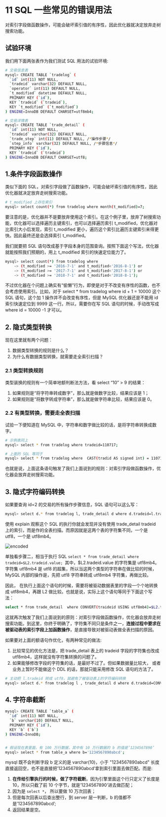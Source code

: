 # 11 SQL 一些常见的错误用法


对索引字段做函数操作，可能会破坏索引值的有序性，因此优化器就决定放弃走树搜索功能。

<!-- more -->

## 试验环境
我们用下面两张表作为我们测试 SQL 用法的试验环境:

```bash
# 交易信息表
mysql> CREATE TABLE `tradelog` (
  `id` int(11) NOT NULL,
  `tradeid` varchar(32) DEFAULT NULL,
  `operator` int(11) DEFAULT NULL,
  `t_modified` datetime DEFAULT NULL,
  PRIMARY KEY (`id`),
  KEY `tradeid` (`tradeid`),
  KEY `t_modified` (`t_modified`)
) ENGINE=InnoDB DEFAULT CHARSET=utf8mb4;

# 交易详情表
mysql> CREATE TABLE `trade_detail` (
  `id` int(11) NOT NULL,
  `tradeid` varchar(32) DEFAULT NULL,
  `trade_step` int(11) DEFAULT NULL, /*操作步骤*/
  `step_info` varchar(32) DEFAULT NULL, /*步骤信息*/
  PRIMARY KEY (`id`),
  KEY `tradeid` (`tradeid`)
) ENGINE=InnoDB DEFAULT CHARSET=utf8;
```


## 1.条件字段函数操作
类似下面的 SQL，对索引字段做了函数操作，可能会破坏索引值的有序性，因此优化器就决定放弃走树搜索功能。

```bash
# t_modified 上存在索引
mysql> select count(*) from tradelog where month(t_modified)=7;
```

要注意的是，优化器并不是要放弃使用这个索引。在这个例子里，放弃了树搜索功能，优化器可以选择遍历主键索引，也可以选择遍历索引 t_modified，优化器对比索引大小后发现，索引 t_modified 更小，遍历这个索引比遍历主键索引来得更快。因此最终还是会选择索引 t_modified。

我们就要把 SQL 语句改成基于字段本身的范围查询。按照下面这个写法，优化器就能按照我们预期的，用上 t_modified 索引的快速定位能力了。

```bash
mysql> select count(*) from tradelog where
    -> (t_modified >= '2016-7-1' and t_modified<'2016-8-1') or
    -> (t_modified >= '2017-7-1' and t_modified<'2017-8-1') or 
    -> (t_modified >= '2018-7-1' and t_modified<'2018-8-1');
```

不过优化器在个问题上确实有“偷懒”行为，即使是对于不改变有序性的函数，也不会考虑使用索引。比如，对于 select * from tradelog where id + 1 = 10000 这个 SQL 语句，这个加 1 操作并不会改变有序性，但是 MySQL 优化器还是不能用 id 索引快速定位到 9999 这一行。所以，需要你在写 SQL 语句的时候，手动改写成 where id = 10000 -1 才可以。

## 2. 隐式类型转换
现在这里就有两个问题：
1. 数据类型转换的规则是什么？
2. 为什么有数据类型转换，就需要走全索引扫描？

### 2.1 类型转换规则
类型装换的规则有一个简单地额判断法方法，看 select “10” > 9 的结果：
1. 如果规则是“将字符串转成数字”，那么就是做数字比较，结果应该是 1；
2. 如果规则是“将数字转成字符串”，那么就是做字符串比较，结果应该是 0。


### 2.2 有类型转换，需要走全表扫描
试验一下便知道在 MySQL 中，字符串和数字做比较的话，是将字符串转换成数字。

```bash
# 示例表同上
mysql> select * from tradelog where tradeid=110717;

# 上面的 SQL 等同于
mysql> select * from tradelog where  CAST(tradid AS signed int) = 110717;
```

也就是说，上面这条语句触发了我们上面说到的规则：对索引字段做函数操作，优化器会放弃走树搜索功能。

## 3. 隐式字符编码转换
如果要查询 id=2 的交易的所有操作步骤信息，SQL 语句可以这么写：
```bash
mysql> select d.* from tradelog l, trade_detail d where d.tradeid=l.tradeid and l.id=2; /*语句Q1*/
```

使用 explain 观察这个 SQL 的执行你就会发现并没有使用 trade_detail tradeid 上的索引，而是作的全表扫描。而原因就是这两个表的字符集不同，一个是 utf8，一个是 utf8mb4。

![encoded](/images/mysql/MySQL45讲/encoded.png)

单独看步骤二，相当于执行 SQL `select * from trade_detail where tradeid=$L2.tradeid.value; `其中，$L2.tradeid.value 的字符集是 utf8mb4。字符集 utf8mb4 是 utf8 的超集，所以当这两个类型的字符串在做比较的时候，MySQL 内部的操作是，先把 utf8 字符串转成 utf8mb4 字符集，再做比较。

因此， 在执行上面这个语句的时候，需要将被驱动数据表里的字段一个个地转换成 utf8mb4，再跟 L2 做比较。也就是说，实际上这个语句等同于下面这个写法：

```bash
select * from trade_detail  where CONVERT(traideid USING utf8mb4)=$L2.tradeid.value; 
```

这就再次触发了我们上面说到的原则：对索引字段做函数操作，优化器会放弃走树搜索功能。到这里，你终于明确了，字符集不同只是条件之一，**连接过程中要求在被驱动表的索引字段上加函数操作**，是直接导致对被驱动表做全表扫描的原因。

如果要对上面的额语句作优化，有两种常见的做法:
1. 比较常见的优化方法是，把 trade_detail 表上的 tradeid 字段的字符集也改成 utf8mb4，这样就没有字符集转换的问题了。
2. 如果能够修改字段的字符集的话，是最好不过了。但如果数据量比较大， 或者业务上暂时不能做这个 DDL 的话，那就只能采用修改 SQL 语句的方法了。

```bash
# 主动把 l.tradeid 转成 utf8，就避免了被驱动表上的字符编码转换
mysql> select d.* from tradelog l , trade_detail d where d.tradeid=CONVERT(l.tradeid USING utf8) and l.id=2; 
```

## 4. 字符串截断
```bash
mysql> CREATE TABLE `table_a` (
  `id` int(11) NOT NULL,
  `b` varchar(10) DEFAULT NULL,
  PRIMARY KEY (`id`),
  KEY `b` (`b`)
) ENGINE=InnoDB;


# 假设现在表里面，有 100 万行数据，其中有 10 万行数据的 b 的值是’1234567890’
mysql> select * from table_a where b='1234567890abcd';
```
mysql 既不会判断字段 b 定义的是 varchar(10)，小于 "1234567890abcd" 长度直接返回空，也不是直接把’1234567890abcd’拿到索引里面去做匹配。而是:
1. **在传给引擎执行的时候，做了字符截断**。因为引擎里面这个行只定义了长度是 10，所以只截了前 10 个字节，就是’1234567890’进去做匹配；
2. 因为是 `select *`， 所以要做 10 万次回表；
3. 但是每次回表以后查出整行，到 server 层一判断，b 的值都不是’1234567890abcd’;
4. 返回结果是空。


